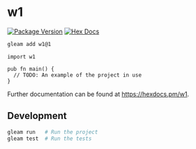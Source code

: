 # w1

[![Package Version](https://img.shields.io/hexpm/v/w1)](https://hex.pm/packages/w1)
[![Hex Docs](https://img.shields.io/badge/hex-docs-ffaff3)](https://hexdocs.pm/w1/)

```sh
gleam add w1@1
```

```gleam
import w1

pub fn main() {
  // TODO: An example of the project in use
}
```

Further documentation can be found at <https://hexdocs.pm/w1>.

## Development

```sh
gleam run   # Run the project
gleam test  # Run the tests
```
